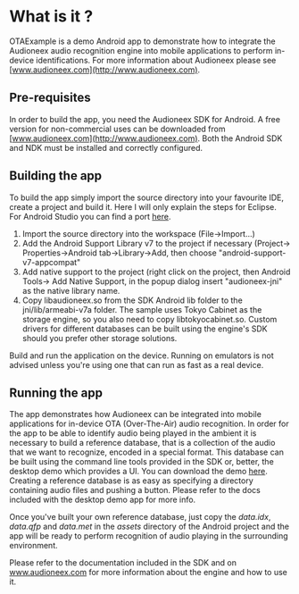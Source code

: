 
# What is it ?

OTAExample is a demo Android app to demonstrate how to integrate the
Audioneex audio recognition engine into mobile applications to perform
in-device identifications. For more information about Audioneex please
see [www.audioneex.com](http://www.audioneex.com).

## Pre-requisites

In order to build the app, you need the Audioneex SDK for Android. A free
version for non-commercial uses can be downloaded from [www.audioneex.com](http://www.audioneex.com).
Both the Android SDK and NDK must be installed and correctly configured.

## Building the app

To build the app simply import the source directory into your favourite IDE,
create a project and build it. Here I will only explain the steps for Eclipse.
For Android Studio you can find a port [here](https://bitbucket.org/boeboe/audioneex-demo).

1. Import the source directory into the workspace (File->Import...)
2. Add the Android Support Library v7 to the project if necessary (Project->
   Properties->Android tab->Library->Add, then choose "android-support-v7-appcompat"
3. Add native support to the project (right click on the project, then Android Tools->
   Add Native Support, in the popup dialog insert "audioneex-jni" as the native library name.
4. Copy libaudioneex.so from the SDK Android lib folder to the jni/lib/armeabi-v7a folder.
   The sample uses Tokyo Cabinet as the storage engine, so you also need to copy libtokyocabinet.so.
   Custom drivers for different databases can be built using the engine's SDK
   should you prefer other storage solutions.

Build and run the application on the device. Running on emulators is not advised
unless you're using one that can run as fast as a real device.

## Running the app

The app demonstrates how Audioneex can be integrated into mobile applications for in-device
OTA (Over-The-Air) audio recognition. In order for the app to be able to identify audio
being played in the ambient it is necessary to build a reference database, that is
a collection of the audio that we want to recognize, encoded in a special format.
This database can be built using the command line tools provided in the SDK or,
better, the desktop demo which provides a UI. You can download the demo [here](http://www.audioneex.com/downloads.html).
Creating a reference database is as easy as specifying a directory containing audio
files and pushing a button. Please refer to the docs included with the desktop demo app
for more info.

Once you've built your own reference database, just copy the *data.idx*, *data.qfp* and *data.met*
in the *assets* directory of the Android project and the app will be ready to perform
recognition of audio playing in the surrounding environment.

Please refer to the documentation included in the SDK and on www.audioneex.com
for more information about the engine and how to use it.

